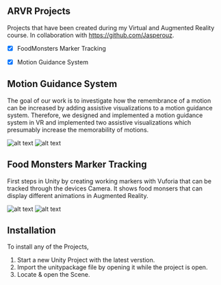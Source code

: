 <!-- ARVR Projects -->
## ARVR Projects
Projects that have been created during my Virtual and Augmented Reality course.
In collaboration with https://github.com/Jasperouz.
- [x] FoodMonsters Marker Tracking
- [x] Motion Guidance System


<!-- Motion Guidance System -->
## Motion Guidance System
The goal of our work is to investigate how the remembrance of a motion can be increased by adding assistive visualizations to a motion guidance system. 
Therefore, we designed and implemented a motion guidance system in VR and implemented two assistive visualizations which presumably increase the memorability of motions.


![alt text](https://github.com/Rezarak/ARVRProjects/blob/main/Images/AsymptoticPath.png)
![alt text](https://github.com/Rezarak/ARVRProjects/blob/main/Images/RubberBand.png)

<!-- Food Monsters Marker Tracking -->
## Food Monsters Marker Tracking
First steps in Unity by creating working markers with Vuforia that can be tracked through the devices Camera.
It shows food monsers that can display different animations in Augmented Reality.


![alt text](https://github.com/Rezarak/ARVRProjects/blob/main/Images/FoodMonsters.png)
![alt text](https://github.com/Rezarak/ARVRProjects/blob/main/Images/MarkerTracking.png)


<!-- Installation -->
## Installation
To install any of the Projects, 
1) Start a new Unity Project with the latest verstion.
2) Import the unitypackage file by opening it while the project is open.
3) Locate & open the Scene.



